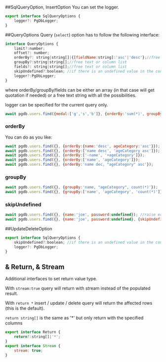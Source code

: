 ##SqlQueryOption, InsertOption
You can set the logger.
```js
export interface SqlQueryOptions {
    logger?: PgDbLogger;
}
```

##QueryOptions
Query (`select`) option has to follow the following interface:

```js
interface QueryOptions {
    limit?:number;
    offset?: number;
    orderBy?: string|string[]|{[fieldName:string]:'asc'|'desc'};//free text or column list
    groupBy?:string|string[];//free text or column list
    fields?: string|string[];//free text or column list
    skipUndefined?:boolean; //if there is an undefined value in the conditions, shall it be skipped. Default raise error.
    logger?:PgDbLogger;
}
```
where orderBy/groupBy/fields can be either an array (in that case will get quotation if needed) 
or a free text string with all the possibilities.

logger can be specified for the current query only.

```js
await pgdb.users.find({medal:['g','s','b']}, {orderBy:'sum(*)', groupBy:['country'], fields:'sum(*) as numberOfMedals, country'});
```
### orderBy
You can do as you like:
```js
await pgdb.users.find({}, {orderBy:{name:'desc', ageCategory:'asc'}});
await pgdb.users.find({}, {orderBy:['name desc', 'ageCategory asc']});
await pgdb.users.find({}, {orderBy:['-name', '+ageCategory']});
await pgdb.users.find({}, {orderBy:['name', 'ageCategory']});
await pgdb.users.find({}, {orderBy:'name dec, "ageCategory" asc'});
```
### groupBy
```js
await pgdb.users.find({}, {groupBy:'name, "ageCategory", count(*)'});
await pgdb.users.find({}, {groupBy:['name', 'ageCategory', 'count(*)']});
```

### skipUndefined
```js
await pgdb.users.find({}, {name:'joe', password:undefined}); //raise error
await pgdb.users.find({}, {name:'joe', password:undefined}, {skipUndefined:true}); //return the record with name 'joe'
```

##UpdateDeleteOption
```js
export interface SqlQueryOptions {
    skipUndefined?:boolean; //if there is an undefined value in the conditions, shall it be skipped. Default raise error.
    logger?: PgDbLogger;
}
```

## & Return, & Stream
Additional interfaces to set return value type.

With `stream:true` query will return with stream instead of the populated result.

With `return *` insert / update / delete query will return the affected rows (this is the default).

`return string[]` is the same as '*' but only return with the specified columns
```js
export interface Return {
    return?:string[]|'*';
}
export interface Stream {
    stream: true;
}
```
